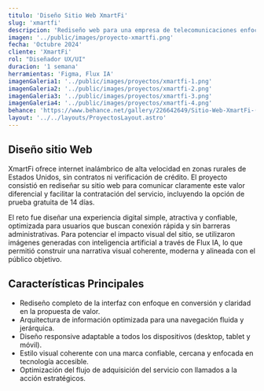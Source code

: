 ```yaml
---
titulo: 'Diseño Sitio Web XmartFi'
slug: 'xmartfi'
descripcion: 'Rediseño web para una empresa de telecomunicaciones enfocada en brindar conectividad a zonas rurales en Estados Unidos, con una propuesta visual clara, cercana y profesional, orientada a mejorar la experiencia de usuario, destacar sus planes de servicio y facilitar el proceso de suscripción desde cualquier dispositivo.'
imagen: '../public/images/proyecto-xmartfi.png'
fecha: 'Octubre 2024'
cliente: 'XmartFi'
rol: "Diseñador UX/UI"
duracion: '1 semana'
herramientas: 'Figma, Flux IA'
imagenGaleria1: '../public/images/proyectos/xmartfi-1.png'
imagenGaleria2: '../public/images/proyectos/xmartfi-2.png'
imagenGaleria3: '../public/images/proyectos/xmartfi-3.png'
imagenGaleria4: '../public/images/proyectos/xmartfi-4.png'
behance: 'https://www.behance.net/gallery/226642649/Sitio-Web-XmartFi-(Miami-USA-2024)'
layout: '../../layouts/ProyectosLayout.astro'
---
```


<h2 class="text-[var(--rojo-principal)] text-2xl lg:text-4xl font-semibold mb-8">
				Diseño sitio Web
			</h2>
			<p class="text-white text-lg">
				XmartFi ofrece internet inalámbrico de alta velocidad en zonas rurales de
                Estados Unidos, sin contratos ni verificación de crédito. El proyecto consistió 
                en rediseñar su sitio web para comunicar claramente este valor diferencial y 
                facilitar la contratación del servicio, incluyendo la opción de prueba gratuita 
                de 14 días.
			</p>
			<p class="text-white text-lg mt-4">
				El reto fue diseñar una experiencia digital simple, atractiva y confiable, optimizada 
                para usuarios que buscan conexión rápida y sin barreras administrativas. Para 
                potenciar el impacto visual del sitio, se utilizaron imágenes generadas con inteligencia 
                artificial a través de Flux IA, lo que permitió construir una narrativa visual coherente,
                 moderna y alineada con el público objetivo.
			</p>
			<h2
				class="text-[var(--rojo-principal)] text-2xl lg:text-4xl font-semibold mt-16 mb-8"
			>
				Características Principales
			</h2>
			<ul class="text-white text-lg list-disc pl-5 space-y-4">
				<li>
					Rediseño completo de la interfaz con enfoque en conversión y claridad en la propuesta de valor.
				</li>
				<li>
					Arquitectura de información optimizada para una navegación fluida y jerárquica.
				</li>
				<li>
					Diseño responsive adaptable a todos los dispositivos (desktop, tablet y móvil).
				</li>
				<li>
					Estilo visual coherente con una marca confiable, cercana y enfocada en tecnología accesible.
				</li>
				<li>
					Optimización del flujo de adquisición del servicio con llamados a la acción estratégicos.
				</li>
			</ul>